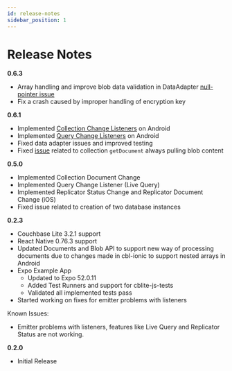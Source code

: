 ```yaml
---
id: release-notes
sidebar_position: 1
---
```


# Release Notes

**0.6.3**
- Array handling and improve blob data validation in DataAdapter [null-pointer issue](https://github.com/Couchbase-Ecosystem/cbl-reactnative/pull/73)
- Fix a crash caused by improper handling of encryption key

**0.6.1**
- Implemented [Collection Change Listeners](https://github.com/Couchbase-Ecosystem/cbl-reactnative/pull/54) on Android
- Implemented [Query Change Listeners](https://github.com/Couchbase-Ecosystem/cbl-reactnative/pull/55) on Android
- Fixed data adapter issues and improved testing
- Fixed [issue](https://github.com/Couchbase-Ecosystem/cbl-reactnative/issues/38) related to collection `getDocument` always pulling blob content

**0.5.0**
- Implemented Collection Document Change
- Implemented Query Change Listener (Live Query)
- Implemented Replicator Status Change and Replicator Document Change (iOS)
- Fixed issue related to creation of two database instances

**0.2.3**
- Couchbase Lite 3.2.1 support
- React Native 0.76.3 support
- Updated Documents and Blob API to support new way of processing documents due to changes made in cbl-ionic to support nested arrays in Android
- Expo Example App
   - Updated to Expo 52.0.11
   - Added Test Runners and support for cblite-js-tests
   - Validated all implemented tests pass
- Started working on fixes for emitter problems with listeners

Known Issues:
- Emitter problems with listeners, features like Live Query and Replicator Status are not working.

**0.2.0**
- Initial Release
